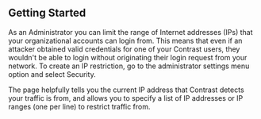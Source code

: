 <!--
title: "IP Restriction"
description: "Guidelines for configure IP Restriction from within TeamServer"
tags: "EOP IP restriction security"
-->

## Getting Started
As an Administrator you can limit the range of Internet addresses (IPs) that your organizational accounts can login from. This means that even if an attacker obtained valid credentials for one of your Contrast users, they wouldn't be able to login without originating their login request from your network. To create an IP restriction, go to the administrator settings menu option and select Security. 

The page helpfully tells you the current IP address that Contrast detects your traffic is from, and allows you to specify a list of IP addresses or IP ranges (one per line) to restrict traffic from.
